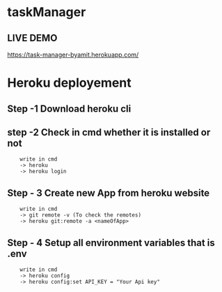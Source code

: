 # taskManager
## LIVE DEMO
https://task-manager-byamit.herokuapp.com/
# Heroku deployement
##  Step -1 Download heroku cli 
## step -2 Check in cmd whether it is installed or not   
        write in cmd 
        -> heroku
        -> heroku login 
## Step - 3 Create new App from heroku website
        write in cmd
        -> git remote -v (To check the remotes)
        -> heroku git:remote -a <nameOfApp>
## Step - 4 Setup all environment variables that is .env
        write in cmd
        -> heroku config
        -> heroku config:set API_KEY = "Your Api key"
        
